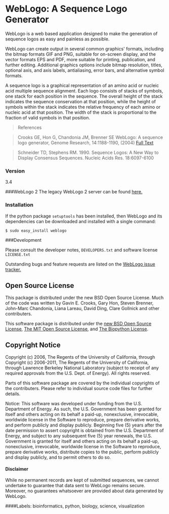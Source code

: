 WebLogo: A Sequence Logo Generator
==================================
 WebLogo is a web based application designed to make the generation of sequence logos as easy and painless as possible.

WebLogo can create output in several common graphics' formats, including the bitmap formats GIF and PNG, suitable for on-screen display, and the vector formats EPS and PDF, more suitable for printing, publication, and further editing. Additional graphics options include bitmap resolution, titles, optional axis, and axis labels, antialiasing, error bars, and alternative symbol formats.

A sequence logo is a graphical representation of an amino acid or nucleic acid multiple sequence alignment. Each logo consists of stacks of symbols, one stack for each position in the sequence. The overall height of the stack indicates the sequence conservation at that position, while the height of symbols within the stack indicates the relative frequency of each amino or nucleic acid at that position. The width of the stack is proportional to the fraction of valid symbols in that position.

>References

>Crooks GE, Hon G, Chandonia JM, Brenner SE WebLogo: A sequence logo generator, Genome Research, 14:1188-1190, (2004) [Full Text ](http://www.ncbi.nlm.nih.gov/pmc/articles/PMC419797/)

>Schneider TD, Stephens RM. 1990. Sequence Logos: A New Way to Display Consensus Sequences. Nucleic Acids Res. 18:6097-6100 

### Version
3.4

###WebLogo 2
 The legacy WebLogo 2 server can be found <a href="http://weblogo.berkeley.edu/">here.</a>


### Installation
If the python package <code>setuptools</code> has been installed, then WebLogo and its dependencies can be downloaded and installed with a single command:

```sh
$ sudo easy_install weblogo
```

###Development

Please consult the developer notes, <code>DEVELOPERS.txt</code> and  software license <code>LICENSE.txt</code>

Outstanding bugs and feature requests are listed on the <a href="https://github.com/CrooksEnsemble/weblogo/issues">WebLogo issue tracker.</a>


Open Source License
-------------------

This package is distributed under the new BSD Open Source License. Much of the code was written by Gavin E. Crooks, Gary Hon, Steven Brenner, John-Marc Chandonia, Liana Lareau, David Ding, Clare Gollnick and other contributers.

This software package is distributed under the <a href="http://www.opensource.org/licenses/bsd-license.html">new BSD Open Source License</a>, <a href="http://opensource.org/licenses/MIT">The MIT Open Source License</a>, and <a href="http://biopython.org/DIST/LICENSE">The Biopython License</a>.



Copyright Notice 
----------------
Copyright (c) 2006, The Regents of the University of California, through Copyright (c) 2006-2011, The Regents of the University of California, through Lawrence Berkeley National Laboratory (subject to receipt of any required 
 approvals from the U.S. Dept. of Energy).  All rights reserved.
 
 Parts of this software package are covered by the individual copyrights of the  contributers. Please refer to individual source code files for further details.

 
Notice:
This software was developed under funding from the U.S. Department of  Energy.  As such, the U.S. Government has been granted for itself and others  acting on its behalf a paid-up, nonexclusive, irrevocable, worldwide license in the Software to reproduce, prepare derivative works, and perform publicly and  display publicly.  Beginning five (5) years after the date permission to assert copyright is obtained from the U.S. Department of Energy, and subject to any  subsequent five (5) year renewals, the U.S. Government is granted for itself  and others acting on its behalf a paid-up, nonexclusive, irrevocable, worldwide  license in the Software to reproduce, prepare derivative works, distribute 
 copies to the public, perform publicly and display publicly, and to permit others to do so.
 

#### Disclaimer
While no permanent records are kept of submitted sequences, we cannot undertake to guarantee that data sent to WebLogo remains secure. Moreover, no guarantees whatsoever are provided about data generated by WebLogo. 


####Labels: 
bioinformatics, python, biology, science, visualization 
